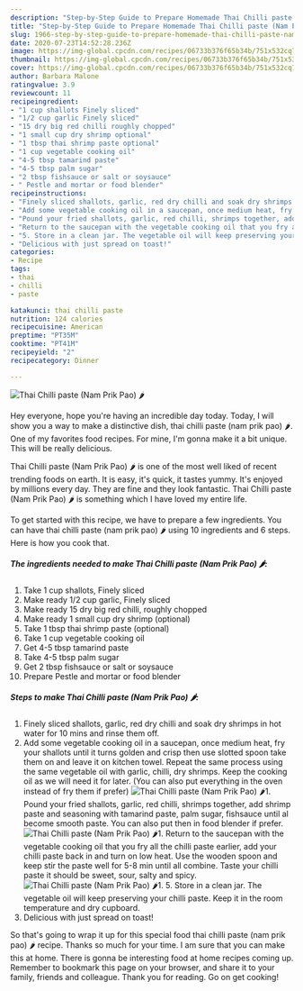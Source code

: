 ```yaml
---
description: "Step-by-Step Guide to Prepare Homemade Thai Chilli paste (Nam Prik Pao) 🌶"
title: "Step-by-Step Guide to Prepare Homemade Thai Chilli paste (Nam Prik Pao) 🌶"
slug: 1966-step-by-step-guide-to-prepare-homemade-thai-chilli-paste-nam-prik-pao
date: 2020-07-23T14:52:28.236Z
image: https://img-global.cpcdn.com/recipes/06733b376f65b34b/751x532cq70/thai-chilli-paste-nam-prik-pao-🌶-recipe-main-photo.jpg
thumbnail: https://img-global.cpcdn.com/recipes/06733b376f65b34b/751x532cq70/thai-chilli-paste-nam-prik-pao-🌶-recipe-main-photo.jpg
cover: https://img-global.cpcdn.com/recipes/06733b376f65b34b/751x532cq70/thai-chilli-paste-nam-prik-pao-🌶-recipe-main-photo.jpg
author: Barbara Malone
ratingvalue: 3.9
reviewcount: 11
recipeingredient:
- "1 cup shallots Finely sliced"
- "1/2 cup garlic Finely sliced"
- "15 dry big red chilli roughly chopped"
- "1 small cup dry shrimp optional"
- "1 tbsp thai shrimp paste optional"
- "1 cup vegetable cooking oil"
- "4-5 tbsp tamarind paste"
- "4-5 tbsp palm sugar"
- "2 tbsp fishsauce or salt or soysauce"
- " Pestle and mortar or food blender"
recipeinstructions:
- "Finely sliced shallots, garlic, red dry chilli and soak dry shrimps in hot water for 10 mins and rinse them off."
- "Add some vegetable cooking oil in a saucepan, once medium heat, fry your shallots until it turns golden and crisp then use slotted spoon take them on and leave it on kitchen towel. Repeat the same process using the same vegetable oil with garlic, chilli, dry shrimps. Keep the cooking oil as we will need it for later. (You can also put everything in the oven instead of fry them if prefer)"
- "Pound your fried shallots, garlic, red chilli, shrimps together, add shrimp paste and seasoning with tamarind paste, palm sugar, fishsauce until al become smooth paste. You can also put then in food blender if prefer."
- "Return to the saucepan with the vegetable cooking oil that you fry all the chilli paste earlier, add your chilli paste back in and turn on low heat. Use the wooden spoon and keep stir the paste well for 5-8 min until all combine. Taste your chilli paste it should be sweet, sour, salty and spicy."
- "5. Store in a clean jar. The vegetable oil will keep preserving your chilli paste. Keep it in the room temperature and dry cupboard."
- "Delicious with just spread on toast!"
categories:
- Recipe
tags:
- thai
- chilli
- paste

katakunci: thai chilli paste 
nutrition: 124 calories
recipecuisine: American
preptime: "PT35M"
cooktime: "PT41M"
recipeyield: "2"
recipecategory: Dinner

---
```



![Thai Chilli paste (Nam Prik Pao) 🌶](https://img-global.cpcdn.com/recipes/06733b376f65b34b/751x532cq70/thai-chilli-paste-nam-prik-pao-🌶-recipe-main-photo.jpg)

Hey everyone, hope you're having an incredible day today. Today, I will show you a way to make a distinctive dish, thai chilli paste (nam prik pao) 🌶. One of my favorites food recipes. For mine, I'm gonna make it a bit unique. This will be really delicious.

Thai Chilli paste (Nam Prik Pao) 🌶 is one of the most well liked of recent trending foods on earth. It is easy, it's quick, it tastes yummy. It's enjoyed by millions every day. They are fine and they look fantastic. Thai Chilli paste (Nam Prik Pao) 🌶 is something which I have loved my entire life.




To get started with this recipe, we have to prepare a few ingredients. You can have thai chilli paste (nam prik pao) 🌶 using 10 ingredients and 6 steps. Here is how you cook that.

<!--inarticleads1-->

##### The ingredients needed to make Thai Chilli paste (Nam Prik Pao) 🌶:

1. Take 1 cup shallots, Finely sliced
1. Make ready 1/2 cup garlic, Finely sliced
1. Make ready 15 dry big red chilli, roughly chopped
1. Make ready 1 small cup dry shrimp (optional)
1. Take 1 tbsp thai shrimp paste (optional)
1. Take 1 cup vegetable cooking oil
1. Get 4-5 tbsp tamarind paste
1. Take 4-5 tbsp palm sugar
1. Get 2 tbsp fishsauce or salt or soysauce
1. Prepare  Pestle and mortar or food blender




<!--inarticleads2-->

##### Steps to make Thai Chilli paste (Nam Prik Pao) 🌶:

1. Finely sliced shallots, garlic, red dry chilli and soak dry shrimps in hot water for 10 mins and rinse them off.
1. Add some vegetable cooking oil in a saucepan, once medium heat, fry your shallots until it turns golden and crisp then use slotted spoon take them on and leave it on kitchen towel. Repeat the same process using the same vegetable oil with garlic, chilli, dry shrimps. Keep the cooking oil as we will need it for later. (You can also put everything in the oven instead of fry them if prefer)
<img src="//assets-global.cpcdn.com/assets/icons/button_play-2c75c40dde080a61004c1f40b05d8f140eaff45d7e9e6481dc71c63d2e7c4909.png" alt="Thai Chilli paste (Nam Prik Pao) 🌶">1. Pound your fried shallots, garlic, red chilli, shrimps together, add shrimp paste and seasoning with tamarind paste, palm sugar, fishsauce until al become smooth paste. You can also put then in food blender if prefer.
<img src="//assets-global.cpcdn.com/assets/icons/button_play-2c75c40dde080a61004c1f40b05d8f140eaff45d7e9e6481dc71c63d2e7c4909.png" alt="Thai Chilli paste (Nam Prik Pao) 🌶">1. Return to the saucepan with the vegetable cooking oil that you fry all the chilli paste earlier, add your chilli paste back in and turn on low heat. Use the wooden spoon and keep stir the paste well for 5-8 min until all combine. Taste your chilli paste it should be sweet, sour, salty and spicy.
<img src="//assets-global.cpcdn.com/assets/icons/button_play-2c75c40dde080a61004c1f40b05d8f140eaff45d7e9e6481dc71c63d2e7c4909.png" alt="Thai Chilli paste (Nam Prik Pao) 🌶">1. 5. Store in a clean jar. The vegetable oil will keep preserving your chilli paste. Keep it in the room temperature and dry cupboard.
1. Delicious with just spread on toast!




So that's going to wrap it up for this special food thai chilli paste (nam prik pao) 🌶 recipe. Thanks so much for your time. I am sure that you can make this at home. There is gonna be interesting food at home recipes coming up. Remember to bookmark this page on your browser, and share it to your family, friends and colleague. Thank you for reading. Go on get cooking!
